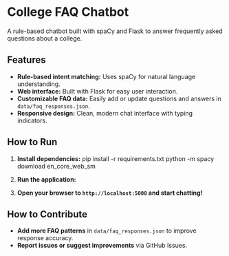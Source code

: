 # College FAQ Chatbot

A rule-based chatbot built with spaCy and Flask to answer frequently asked questions about a college.

## Features

- **Rule-based intent matching:** Uses spaCy for natural language understanding.
- **Web interface:** Built with Flask for easy user interaction.
- **Customizable FAQ data:** Easily add or update questions and answers in `data/faq_responses.json`.
- **Responsive design:** Clean, modern chat interface with typing indicators.


## How to Run

1. **Install dependencies:**
   pip install -r requirements.txt
   python -m spacy download en_core_web_sm

2. **Run the application:**

3. **Open your browser to `http://localhost:5000` and start chatting!**

## How to Contribute

- **Add more FAQ patterns** in `data/faq_responses.json` to improve response accuracy.
- **Report issues or suggest improvements** via GitHub Issues.
